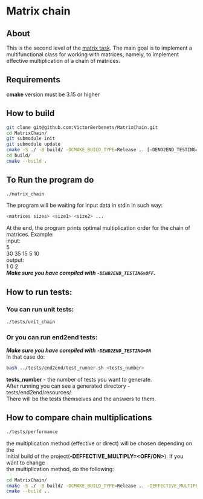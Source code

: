 # Matrix chain
## About
This is the second level of the [matrix task](https://github.com/VictorBerbenets/Matrix).
The main goal is to implement a multifunctional class for working with matrices, namely, to implement effective multiplication of a chain of matrices.
## Requirements
**cmake** version must be 3.15 or higher
## How to build
```bash
git clone git@github.com:VictorBerbenets/MatrixChain.git
cd MatrixChain/
git submodule init
git submodule update
cmake -S ./ -B build/ -DCMAKE_BUILD_TYPE=Release .. [-DEND2END_TESTING=<OFF/ON>] [-DEFFECTIVE_MULTIPLY=<OFF/ON>]
cd build/
cmake --build .
```
## To Run the program do  
```bash
./matrix_chain
```
The program will be waiting for input data in stdin in such way:  
```bash
<matrices sizes> <size1> <size2> ...  
```
At the end, the program prints optimal multiplication order for the chain of
matrices. Example:  
input:  
5  
30 35 15 5 10  
output:  
1 0 2  
***Make sure you have compiled with `-DEND2END_TESTING=OFF`.***  
## How to run tests:
### You can run unit tests:
```bash
./tests/unit_chain
```
### Or you can run end2end tests:
***Make sure you have compiled with `-DEND2END_TESTING=ON`***  
In that case do:  
```bash
bash ../tests/end2end/test_runner.sh <tests_number>
```
**tests_number** - the number of tests you want to generate.  
After running you can see a generated directory - tests/end2end/resources/.  
There will be the tests themselves and the answers to them.  

## How to compare chain multiplications
```bash
./tests/performance
```
the multiplication method (effective or direct) will be chosen depending on the  
initial build of the project(**-DEFFECTIVE_MULTIPLY=<OFF/ON>**). If you want to change  
the multiplication method, do the following:  
```bash
cd MatrixChain/
cmake -S ./ -B build/ -DCMAKE_BUILD_TYPE=Release .. -DEFFECTIVE_MULTIPLY=<OFF/ON>
cmake --build ..
```

